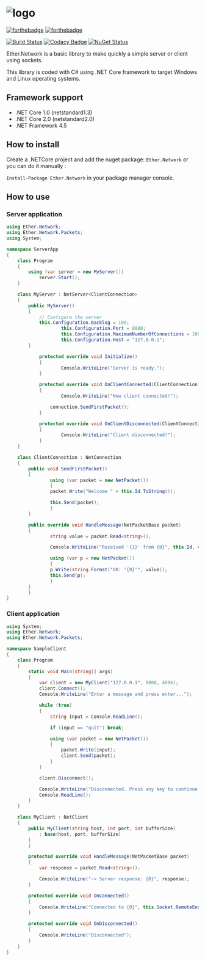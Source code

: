 # ![logo](https://raw.githubusercontent.com/Eastrall/Ether.Network/develop/banner.png)

[![forthebadge](http://forthebadge.com/images/badges/made-with-c-sharp.svg)](http://forthebadge.com)
[![forthebadge](http://forthebadge.com/images/badges/built-with-love.svg)](http://forthebadge.com)

[![Build Status](https://travis-ci.org/Eastrall/Ether.Network.svg?branch=develop)](https://travis-ci.org/Eastrall/Ether.Network)
[![Codacy Badge](https://api.codacy.com/project/badge/Grade/e84d77087d6940f79061799383cc1432)](https://www.codacy.com/app/Eastrall/Ether.Network?utm_source=github.com&amp;utm_medium=referral&amp;utm_content=Eastrall/Ether.Network&amp;utm_campaign=Badge_Grade)
[![NuGet Status](https://img.shields.io/nuget/v/Ether.Network.svg)](https://www.nuget.org/packages/Ether.Network/)

Ether.Network is a basic library to make quickly a simple server or client using sockets.

This library is coded with C# using .NET Core framework to target Windows and Linux operating systems.

## Framework support

- .NET Core 1.0 (netstandard1.3)
- .NET Core 2.0 (netstandard2.0)
- .NET Framework 4.5

## How to install

Create a .NETCore project and add the nuget package: `Ether.Network` or you can do it manually :

`Install-Package Ether.Network` in your package manager console.

## How to use

### Server application

```c#
using Ether.Network;
using Ether.Network.Packets;
using System;

namespace ServerApp
{
	class Program
	{
		using (var server = new MyServer())
			server.Start();
	}

	class MyServer : NetServer<ClientConnection>
	{
		public MyServer()
		{
			// Configure the server
			this.Configuration.Backlog = 100;
            		this.Configuration.Port = 8888;
            		this.Configuration.MaximumNumberOfConnections = 100;
            		this.Configuration.Host = "127.0.0.1";
		}

        	protected override void Initialize()
        	{
            		Console.WriteLine("Server is ready.");
        	}

        	protected override void OnClientConnected(ClientConnection connection)
        	{
            		Console.WriteLine("New client connected!");

           		connection.SendFirstPacket();
        	}

        	protected override void OnClientDisconnected(ClientConnection connection)
        	{
            		Console.WriteLine("Client disconnected!");
        	}
	}

	class ClientConnection : NetConnection
	{
		public void SendFirstPacket()
		{
		    	using (var packet = new NetPacket())
		    	{
				packet.Write("Welcome " + this.Id.ToString());

				this.Send(packet);
		    	}
		}

		public override void HandleMessage(NetPacketBase packet)
		{
		    	string value = packet.Read<string>();

		    	Console.WriteLine("Received '{1}' from {0}", this.Id, value);

		    	using (var p = new NetPacket())
		    	{
				p.Write(string.Format("OK: '{0}'", value));
				this.Send(p);
		    	}
		}
    	}
}
```

### Client application

```c#
using System;
using Ether.Network;
using Ether.Network.Packets;

namespace SampleClient
{
    class Program
    {
        static void Main(string[] args)
        {
            var client = new MyClient("127.0.0.1", 8888, 4096);
            client.Connect();
            Console.WriteLine("Enter a message and press enter...");

            while (true)
            {
                string input = Console.ReadLine();

                if (input == "quit") break;

                using (var packet = new NetPacket())
                {
                    packet.Write(input);
                    client.Send(packet);
                }
            }

            client.Disconnect();

            Console.WriteLine("Disconnected. Press any key to continue...");
            Console.ReadLine();
        }
    }

    class MyClient : NetClient
    {
        public MyClient(string host, int port, int bufferSize) 
            : base(host, port, bufferSize)
        {
        }

        protected override void HandleMessage(NetPacketBase packet)
        {
            var response = packet.Read<string>();

            Console.WriteLine("-> Server response: {0}", response);
        }

        protected override void OnConnected()
        {
            Console.WriteLine("Connected to {0}", this.Socket.RemoteEndPoint.ToString());
        }

        protected override void OnDisconnected()
        {
            Console.WriteLine("Disconnected");
        }
    }
}
```

